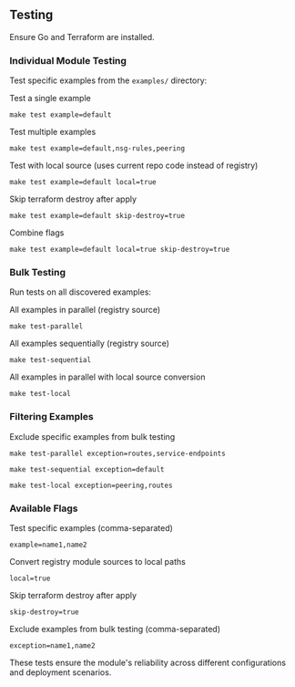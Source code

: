   ## Testing

  Ensure Go and Terraform are installed.

  ### Individual Module Testing

  Test specific examples from the `examples/` directory:

  Test a single example

  `make test example=default`

  Test multiple examples

  `make test example=default,nsg-rules,peering`

  Test with local source (uses current repo code instead of registry)

  `make test example=default local=true`

  Skip terraform destroy after apply

  `make test example=default skip-destroy=true`

  Combine flags

  `make test example=default local=true skip-destroy=true`

  ### Bulk Testing

  Run tests on all discovered examples:

  All examples in parallel (registry source)

  `make test-parallel`

  All examples sequentially (registry source)

  `make test-sequential`

  All examples in parallel with local source conversion

  `make test-local`

  ### Filtering Examples

  Exclude specific examples from bulk testing

  `make test-parallel exception=routes,service-endpoints`

  `make test-sequential exception=default`

  `make test-local exception=peering,routes`

  ### Available Flags

  Test specific examples (comma-separated)

  `example=name1,name2`

  Convert registry module sources to local paths

  `local=true`

  Skip terraform destroy after apply

  `skip-destroy=true`

  Exclude examples from bulk testing (comma-separated)

  `exception=name1,name2`

  These tests ensure the module's reliability across different configurations and deployment scenarios.
